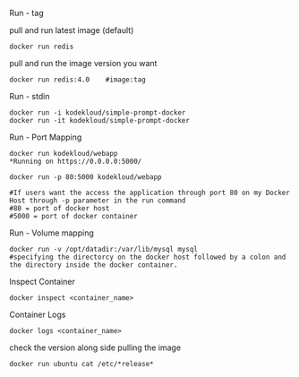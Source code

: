 Run - tag

pull and run latest image (default)
```
docker run redis
```

pull and run the image version you want
```
docker run redis:4.0    #image:tag
```

Run - stdin
```
docker run -i kodekloud/simple-prompt-docker
docker run -it kodekloud/simple-prompt-docker
```

Run - Port Mapping
```
docker run kodekloud/webapp
*Running on https://0.0.0.0:5000/

docker run -p 80:5000 kodekloud/webapp 

#If users want the access the application through port 80 on my Docker Host through -p parameter in the run command
#80 = port of docker host
#5000 = port of docker container
```
Run - Volume mapping

```
docker run -v /opt/datadir:/var/lib/mysql mysql
#specifying the directorcy on the docker host followed by a colon and the directory inside the docker container.
```

Inspect Container
```
docker inspect <container_name>
```

Container Logs
```
docker logs <container_name>
```

check the version along side pulling the image
```
docker run ubuntu cat /etc/*release*
```
